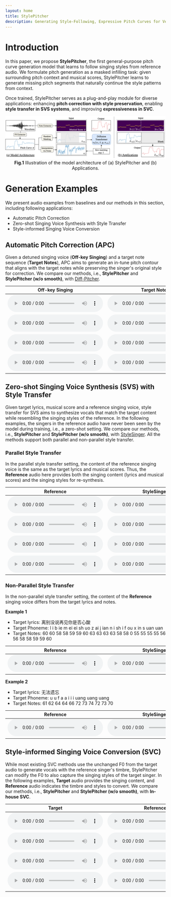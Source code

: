 ```yaml
---
layout: home
title: StylePitcher
description: Generating Style-Following, Expressive Pitch Curves for Versatile Singing Tasks
---
```


# Introduction

In this paper, we propose **StylePitcher**, the first general-purpose pitch curve generation model that learns to follow singing styles from reference audio. We formulate pitch generation as a masked infilling task: given surrounding pitch context and musical scores, StylePitcher learns to generate missing pitch segments that naturally continue the style patterns from context. 

Once trained, StylePitcher serves as a plug-and-play module for diverse applications: enhancing **pitch correction with style preservation**, enabling **style transfer in SVS systems**, and improving **expressiveness in SVC**.

<div align="center">
  <img src="figures/models_2.png" width=800 alt="">
  <figcaption><strong>Fig.1</strong> Illustration of the model architecture of (a) StylePitcher and (b) Applications.</figcaption>
</div>

# Generation Examples

We present audio examples from baselines and our methods in this section, including following applications:
* Automatic Pitch Correction
* Zero-shot Singing Voice Synthesis with Style Transfer
* Style-informed Singing Voice Conversion

## Automatic Pitch Correction (APC)

Given a detuned singing voice (**Off-key Singing**) and a target note sequence (**Target Notes**), APC aims to generate an in-tune pitch contour that aligns with the target notes while preserving the singer's original style for correction. We compare our methods, i.e., **StylePitcher** and **StylePitcher (w/o smooth)**, with [Diff-Pitcher](https://diffpitcher.github.io/demo/).

<table class="audio-table">
  <thead>
    <tr class="header">
    <th>Off-key Singing</th>
    <th>Target Notes</th>
    <th>Diff-Pitcher</th>
    <th>StylePitcher</th>
    <th>StylePitcher (w/o smooth)</th>
    </tr>
  </thead>
  <tbody>
    <tr>
      <td><audio controls=""><source src="assets/demos/APC/f1_0.wav" type="audio/mpeg" /></audio></td>
      <td><audio controls=""><source src="assets/demos/APC/f1_0_midi.wav" type="audio/mpeg" /></audio></td>
      <td><audio controls=""><source src="assets/demos/APC/f1_0_tuned.wav" type="audio/mpeg" /></audio></td>
      <td><audio controls=""><source src="assets/demos/APC/f1_0_tnued_ours.wav" type="audio/mpeg" /></audio></td>
      <td><audio controls=""><source src="assets/demos/APC/f1_0_tnued_ours_unsmooth.wav" type="audio/mpeg" /></audio></td>
    </tr>
    <tr>
      <td><audio controls=""><source src="assets/demos/APC/f3_16.wav" type="audio/mpeg" /></audio></td>
      <td><audio controls=""><source src="assets/demos/APC/f3_16_midi.wav" type="audio/mpeg" /></audio></td>
      <td><audio controls=""><source src="assets/demos/APC/f3_16_tuned.wav" type="audio/mpeg" /></audio></td>
      <td><audio controls=""><source src="assets/demos/APC/f3_16_tnued_ours.wav" type="audio/mpeg" /></audio></td>
      <td><audio controls=""><source src="assets/demos/APC/f3_16_tnued_ours_unsmooth.wav" type="audio/mpeg" /></audio></td>
    </tr>
    <tr>
      <td><audio controls=""><source src="assets/demos/APC/m2_1.wav" type="audio/mpeg" /></audio></td>
      <td><audio controls=""><source src="assets/demos/APC/m2_1_midi.wav" type="audio/mpeg" /></audio></td>
      <td><audio controls=""><source src="assets/demos/APC/m2_1_tuned.wav" type="audio/mpeg" /></audio></td>
      <td><audio controls=""><source src="assets/demos/APC/m2_1_tnued_ours.wav" type="audio/mpeg" /></audio></td>
      <td><audio controls=""><source src="assets/demos/APC/m2_1_tnued_ours_unsmooth.wav" type="audio/mpeg" /></audio></td>
    </tr>
    <tr>
      <td><audio controls=""><source src="assets/demos/APC/m2_9.wav" type="audio/mpeg" /></audio></td>
      <td><audio controls=""><source src="assets/demos/APC/m2_9_midi.wav" type="audio/mpeg" /></audio></td>
      <td><audio controls=""><source src="assets/demos/APC/m2_9_tuned.wav" type="audio/mpeg" /></audio></td>
      <td><audio controls=""><source src="assets/demos/APC/m2_9_tnued_ours.wav" type="audio/mpeg" /></audio></td>
      <td><audio controls=""><source src="assets/demos/APC/m2_9_tnued_ours_unsmooth.wav" type="audio/mpeg" /></audio></td>
    </tr>
  </tbody>
</table>

## Zero-shot Singing Voice Synthesis (SVS) with Style Transfer

Given target lyrics, musical score and a reference singing voice, style transfer for SVS aims to synthesize vocals that match the target content while resembling the singing styles of the reference. 
In the following examples, the singers in the reference audio have never been seen by the model during training, i.e., a zero-shot setting. We compare our methods, i.e., **StylePitcher** and **StylePitcher (w/o smooth)**, with [StyleSinger](https://aaronz345.github.io/StyleSingerDemo/). All the methods support both parallel and non-parallel style transfer. 

### Parallel Style Transfer
In the parallel style transfer setting, the content of the reference singing voice is the same as the target lyrics and musical scores. Thus, the **Reference** audio here provides both the singing content (lyrics and musical scores) and the singing styles for re-synthesis.

<table class="audio-table">
  <thead>
    <tr class="header">
    <th>Reference</th>
    <th>StyleSinger</th>
    <th>StylePitcher</th>
    <th>StylePitcher (w/o smooth)</th>
    </tr>
  </thead>
  <tbody>
    <tr>
      <td><audio controls=""><source src="assets/demos/SVS/data_3020_original.wav" type="audio/mpeg" /></audio></td>
      <td><audio controls=""><source src="assets/demos/SVS/data_3020_stylesinger.wav" type="audio/mpeg" /></audio></td>
      <td><audio controls=""><source src="assets/demos/SVS/data_3020_ours.wav" type="audio/mpeg" /></audio></td>
      <td><audio controls=""><source src="assets/demos/SVS/data_3020_ours_unsmooth.wav" type="audio/mpeg" /></audio></td>
    </tr>
    <tr>
      <td><audio controls=""><source src="assets/demos/SVS/data_1110_original.wav" type="audio/mpeg" /></audio></td>
      <td><audio controls=""><source src="assets/demos/SVS/data_1110_stylesinger.wav" type="audio/mpeg" /></audio></td>
      <td><audio controls=""><source src="assets/demos/SVS/data_1110_ours.wav" type="audio/mpeg" /></audio></td>
      <td><audio controls=""><source src="assets/demos/SVS/data_1110_ours_unsmooth.wav" type="audio/mpeg" /></audio></td>
    </tr>
    <tr>
      <td><audio controls=""><source src="assets/demos/SVS/data_4230_original.wav" type="audio/mpeg" /></audio></td>
      <td><audio controls=""><source src="assets/demos/SVS/data_4230_stylesinger.wav" type="audio/mpeg" /></audio></td>
      <td><audio controls=""><source src="assets/demos/SVS/data_4230_ours.wav" type="audio/mpeg" /></audio></td>
      <td><audio controls=""><source src="assets/demos/SVS/data_4230_ours_unsmooth.wav" type="audio/mpeg" /></audio></td>
    </tr>
    <tr>
      <td><audio controls=""><source src="assets/demos/SVS/data_6900_original.wav" type="audio/mpeg" /></audio></td>
      <td><audio controls=""><source src="assets/demos/SVS/data_6900_stylesinger.wav" type="audio/mpeg" /></audio></td>
      <td><audio controls=""><source src="assets/demos/SVS/data_6900_ours.wav" type="audio/mpeg" /></audio></td>
      <td><audio controls=""><source src="assets/demos/SVS/data_6900_ours_unsmooth.wav" type="audio/mpeg" /></audio></td>
    </tr>
  </tbody>
</table>

### Non-Parallel Style Transfer
In the non-parallel style transfer setting, the content of the **Reference** singing voice differs from the target lyrics and notes. 

**Example 1**

* Target lyrics: 离别没说再见<AP>你是否心酸
* Target Phoneme: l i b ie m ei ei sh uo z ai j ian <AP> n i sh i f ou x in s uan uan
* Target Notes: 60 60 58 58 59 59 60 63 63 63 63 58 58 0 55 55 55 55 56 56 58 58 59 59 60

<table class="audio-table">
  <thead>
    <tr class="header">
    <th>Reference</th>
    <th>StyleSinger</th>
    <th>StylePitcher</th>
    <th>StylePitcher (w/o smooth)</th>
    </tr>
  </thead>
  <tbody>
    <tr>
      <td><audio controls=""><source src="assets/demos/SVS_non_parallel/data_3450_original.wav" type="audio/mpeg" /></audio></td>
      <td><audio controls=""><source src="assets/demos/SVS_non_parallel/data_0_gen_stylesinger.wav" type="audio/mpeg" /></audio></td>
      <td><audio controls=""><source src="assets/demos/SVS_non_parallel/data_0_ours.wav" type="audio/mpeg" /></audio></td>
      <td><audio controls=""><source src="assets/demos/SVS_non_parallel/data_0_ours_unsmooth.wav" type="audio/mpeg" /></audio></td>
    </tr>
  </tbody>
</table>

**Example 2**
* Target lyrics: 无法遗忘
* Target Phoneme: u u f a a i i i uang uang uang
* Target Notes: 61 62 64 64 66 72 73 74 72 73 70

<table class="audio-table">
  <thead>
    <tr class="header">
    <th>Reference</th>
    <th>StyleSinger</th>
    <th>StylePitcher</th>
    <th>StylePitcher (w/o smooth)</th>
    </tr>
  </thead>
  <tbody>
    <tr>
      <td><audio controls=""><source src="assets/demos/SVS_non_parallel/f5_arpeggios_vibrato_a.wav" type="audio/mpeg" /></audio></td>
      <td><audio controls=""><source src="assets/demos/SVS_non_parallel/data_240_gen_stylesinger.wav" type="audio/mpeg" /></audio></td>
      <td><audio controls=""><source src="assets/demos/SVS_non_parallel/data_240_ours.wav" type="audio/mpeg" /></audio></td>
      <td><audio controls=""><source src="assets/demos/SVS_non_parallel/data_240_ours_unsmooth.wav" type="audio/mpeg" /></audio></td>
    </tr>
  </tbody>
</table>

## Style-informed Singing Voice Conversion (SVC)
While most existing SVC methods use the unchanged F0 from the target audio to generate vocals with the reference singer's timbre, StylePitcher can modify the F0 to also capture the singing styles of the target singer. In the following examples, **Target** audio provides the singing content, and **Reference** audio indicates the timbre and styles to convert. We compare our methods, i.e., **StylePitcher** and **StylePitcher (w/o smooth)**, with **In-house SVC**.

<table class="audio-table">
  <thead>
    <tr class="header">
    <th>Target</th>
    <th>Reference</th>
    <th>In-house SVC</th>
    <th>StylePitcher</th>
    <th>StylePitcher (w/o smooth)</th>
    </tr>
  </thead>
  <tbody>
    <tr>
      <td><audio controls=""><source src="assets/demos/SVC/data_6330_original.wav" type="audio/mpeg" /></audio></td>
      <td><audio controls=""><source src="assets/demos/SVC/data_6980_original.wav" type="audio/mpeg" /></audio></td>
      <td><audio controls=""><source src="assets/demos/SVC/data_6330_singer=6980.wav" type="audio/mpeg" /></audio></td>
      <td><audio controls=""><source src="assets/demos/SVC/data_6330_singer=6980_ours.wav" type="audio/mpeg" /></audio></td>
      <td><audio controls=""><source src="assets/demos/SVC/data_6330_singer=6980_ours_unsmooth.wav" type="audio/mpeg" /></audio></td>
    </tr>
    <tr>
      <td><audio controls=""><source src="assets/demos/SVC/data_4740_original.wav" type="audio/mpeg" /></audio></td>
      <td><audio controls=""><source src="assets/demos/SVC/data_6770_original.wav" type="audio/mpeg" /></audio></td>
      <td><audio controls=""><source src="assets/demos/SVC/data_4740_singer=6770.wav" type="audio/mpeg" /></audio></td>
      <td><audio controls=""><source src="assets/demos/SVC/data_4740_singer=6770_ours.wav" type="audio/mpeg" /></audio></td>
      <td><audio controls=""><source src="assets/demos/SVC/data_4740_singer=6770_ours_unsmooth.wav" type="audio/mpeg" /></audio></td>
    </tr>
    <tr>
      <td><audio controls=""><source src="assets/demos/SVC/data_480_original.wav" type="audio/mpeg" /></audio></td>
      <td><audio controls=""><source src="assets/demos/SVC/data_3450_original.wav" type="audio/mpeg" /></audio></td>
      <td><audio controls=""><source src="assets/demos/SVC/data_480_singer=3450.wav" type="audio/mpeg" /></audio></td>
      <td><audio controls=""><source src="assets/demos/SVC/data_480_singer=3450_ours.wav" type="audio/mpeg" /></audio></td>
      <td><audio controls=""><source src="assets/demos/SVC/data_480_singer=3450_ours_unsmooth.wav" type="audio/mpeg" /></audio></td>
    </tr>
    <tr>
      <td><audio controls=""><source src="assets/demos/SVC/data_300_original.wav" type="audio/mpeg" /></audio></td>
      <td><audio controls=""><source src="assets/demos/SVC/data_vibrato_original.wav" type="audio/mpeg" /></audio></td>
      <td><audio controls=""><source src="assets/demos/SVC/data_300_singer=vibrato.wav" type="audio/mpeg" /></audio></td>
      <td><audio controls=""><source src="assets/demos/SVC/data_300_singer=vibrato_ours.wav" type="audio/mpeg" /></audio></td>
      <td><audio controls=""><source src="assets/demos/SVC/data_300_singer=vibrato_ours_unsmooth.wav" type="audio/mpeg" /></audio></td>
    </tr>
  </tbody>
</table>

[jekyll-organization]: https://github.com/jekyll
